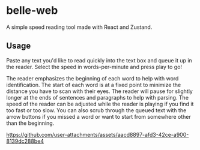 # belle-web
A simple speed reading tool made with React and Zustand.

## Usage

Paste any text you'd like to read quickly into the text box and queue it up in the reader. Select the speed in words-per-minute and press play to go!

The reader emphasizes the beginning of each word to help with word identification. The start of each word is at a
fixed point to minimize the distance you have to scan with their eyes. The reader will pause for slightly longer at the ends of sentences and paragraphs to help with parsing. The speed of the reader can be adjusted while the reader is playing if you find it too fast or too slow. You can also scrub through the queued text with the arrow buttons if you missed a word or want to start from somewhere other than the beginning.

https://github.com/user-attachments/assets/aacd8897-afd3-42ce-a900-8139dc288be4

